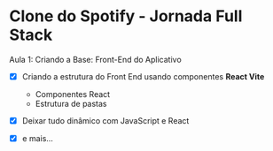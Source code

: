 # Clone do Spotify - Jornada Full Stack


Aula 1: Criando a Base: Front-End do Aplicativo

- [x] Criando a estrutura do Front End usando componentes __React Vite__
    * Componentes React
    * Estrutura de pastas
       

- [x] Deixar tudo dinâmico com JavaScript e React

- [x] e mais...

